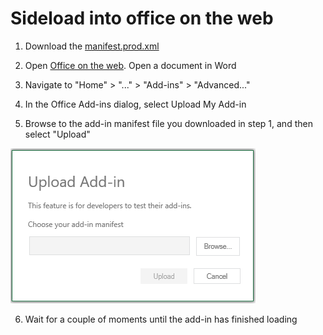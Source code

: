 # Sideload into office on the web

1. Download the [manifest.prod.xml](https://github.com/science-editor/word-add-in/blob/main/manifest.prod.xml) 

2. Open [Office on the web](https://m365.cloud.microsoft/). Open a document in Word

3. Navigate to "Home" > "..." > "Add-ins" > "Advanced..."

4. In the Office Add-ins dialog, select Upload My Add-in

5. Browse to the add-in manifest file you downloaded in step 1, and then select "Upload"

![img.png](assets/add-in-upload-window.png)

6. Wait for a couple of moments until the add-in has finished loading